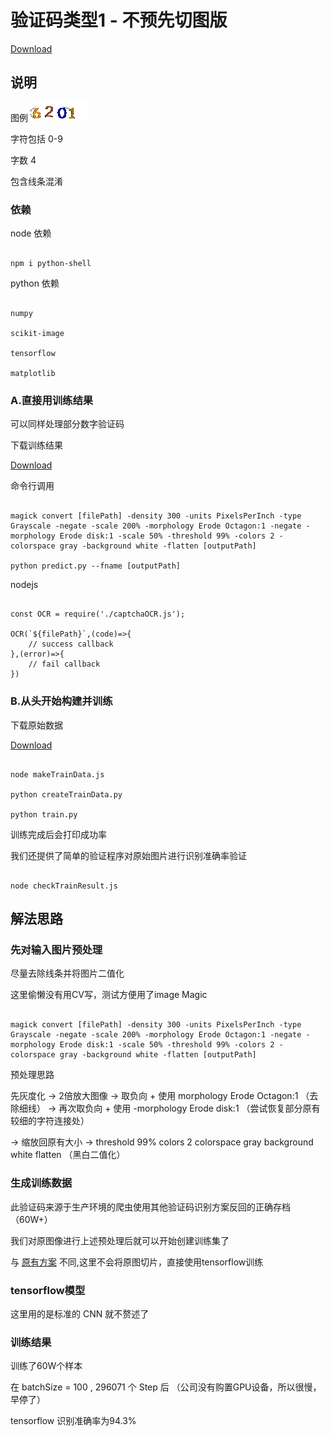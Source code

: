 # 验证码类型1 - 不预先切图版

[Download](https://github.com/scientihark/tensorCaptcha/releases/tag/type1_nosplit.v1)

## 说明

图例  ![img](example.gif)

字符包括 0-9

字数 4

包含线条混淆

### 依赖

node 依赖

```

npm i python-shell 

```

python 依赖

```

numpy

scikit-image

tensorflow

matplotlib

```

### A.直接用训练结果

可以同样处理部分数字验证码

下载训练结果

[Download](https://github.com/scientihark/tensorCaptcha/releases/tag/type1_nosplit.v1)


命令行调用 

```

magick convert [filePath] -density 300 -units PixelsPerInch -type Grayscale -negate -scale 200% -morphology Erode Octagon:1 -negate -morphology Erode disk:1 -scale 50% -threshold 99% -colors 2 -colorspace gray -background white -flatten [outputPath]

python predict.py --fname [outputPath]

```

nodejs 

```

const OCR = require('./captchaOCR.js');

OCR(`${filePath}`,(code)=>{
	// success callback
},(error)=>{
	// fail callback
})

```

### B.从头开始构建并训练

下载原始数据

[Download](https://github.com/scientihark/tensorCaptcha/releases/tag/type1.v1)


```

node makeTrainData.js

python createTrainData.py

python train.py

```

训练完成后会打印成功率

我们还提供了简单的验证程序对原始图片进行识别准确率验证


```

node checkTrainResult.js

```


## 解法思路

### 先对输入图片预处理

尽量去除线条并将图片二值化

这里偷懒没有用CV写，测试方便用了image Magic


```

magick convert [filePath] -density 300 -units PixelsPerInch -type Grayscale -negate -scale 200% -morphology Erode Octagon:1 -negate -morphology Erode disk:1 -scale 50% -threshold 99% -colors 2 -colorspace gray -background white -flatten [outputPath]

```

预处理思路

先灰度化 -> 2倍放大图像 -> 取负向 + 使用 morphology Erode Octagon:1 （去除细线） -> 再次取负向 + 使用 -morphology Erode disk:1 （尝试恢复部分原有较细的字符连接处） 

-> 缩放回原有大小 -> threshold 99% colors 2 colorspace gray background white flatten （黑白二值化）

### 生成训练数据

此验证码来源于生产环境的爬虫使用其他验证码识别方案反回的正确存档 （60W+）

我们对原图像进行上述预处理后就可以开始创建训练集了

与 [原有方案](../catpchaType1) 不同,这里不会将原图切片，直接使用tensorflow训练

### tensorflow模型

这里用的是标准的 CNN 就不赘述了

### 训练结果

训练了60W个样本

在 batchSize = 100 , 296071 个 Step 后 （公司没有购置GPU设备，所以很慢，早停了）

tensorflow 识别准确率为94.3%


